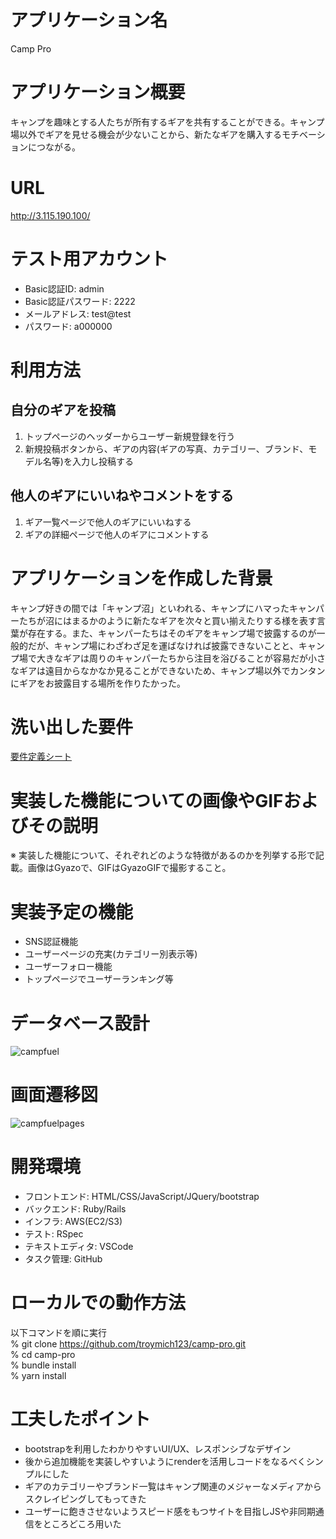 # アプリケーション名	

Camp Pro

# アプリケーション概要

キャンプを趣味とする人たちが所有するギアを共有することができる。キャンプ場以外でギアを見せる機会が少ないことから、新たなギアを購入するモチベーションにつながる。

# URL

http://3.115.190.100/

# テスト用アカウント

- Basic認証ID: admin
- Basic認証パスワード: 2222
- メールアドレス: test@test
- パスワード: a000000

# 利用方法

## 自分のギアを投稿

1. トップページのヘッダーからユーザー新規登録を行う
2. 新規投稿ボタンから、ギアの内容(ギアの写真、カテゴリー、ブランド、モデル名等)を入力し投稿する

## 他人のギアにいいねやコメントをする

1. ギア一覧ページで他人のギアにいいねする
2. ギアの詳細ページで他人のギアにコメントする

# アプリケーションを作成した背景

キャンプ好きの間では「キャンプ沼」といわれる、キャンプにハマったキャンパーたちが沼にはまるかのように新たなギアを次々と買い揃えたりする様を表す言葉が存在する。また、キャンパーたちはそのギアをキャンプ場で披露するのが一般的だが、キャンプ場にわざわざ足を運ばなければ披露できないことと、キャンプ場で大きなギアは周りのキャンパーたちから注目を浴びることが容易だが小さなギアは遠目からなかなか見ることができないため、キャンプ場以外でカンタンにギアをお披露目する場所を作りたかった。

# 洗い出した要件

[要件定義シート](https://docs.google.com/spreadsheets/d/1u83LCa8YryC6_WjoxPqYiq-Pzm2UcP2lNVSwAP0dYdg/edit?usp=sharing)

# 実装した機能についての画像やGIFおよびその説明

※	実装した機能について、それぞれどのような特徴があるのかを列挙する形で記載。画像はGyazoで、GIFはGyazoGIFで撮影すること。

# 実装予定の機能

- SNS認証機能
- ユーザーページの充実(カテゴリー別表示等)
- ユーザーフォロー機能
- トップページでユーザーランキング等

# データベース設計

![campfuel](https://user-images.githubusercontent.com/90191399/179888378-fbcee2b9-5c35-4a98-87b2-9ca5ad09e0c6.png)

# 画面遷移図

![campfuelpages](https://user-images.githubusercontent.com/90191399/179887850-69aa1b4d-ac8e-4acc-8d64-41ebc75fe363.png)

# 開発環境

- フロントエンド: HTML/CSS/JavaScript/JQuery/bootstrap
- バックエンド: Ruby/Rails
- インフラ: AWS(EC2/S3)
- テスト: RSpec
- テキストエディタ: VSCode
- タスク管理: GitHub

# ローカルでの動作方法

以下コマンドを順に実行<br>
% git clone https://github.com/troymich123/camp-pro.git<br>
% cd camp-pro<br>
% bundle install<br>
% yarn install

# 工夫したポイント

- bootstrapを利用したわかりやすいUI/UX、レスポンシブなデザイン
- 後から追加機能を実装しやすいようにrenderを活用しコードをなるべくシンプルにした
- ギアのカテゴリーやブランド一覧はキャンプ関連のメジャーなメディアからスクレイピングしてもってきた
- ユーザーに飽きさせないようスピード感をもつサイトを目指しJSや非同期通信をところどころ用いた